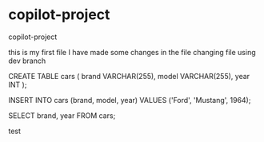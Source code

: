 # copilot-project
copilot-project


this is my first file
 I have made some changes in the file
changing file using dev branch



CREATE TABLE cars (
  brand VARCHAR(255),
  model VARCHAR(255),
  year INT
);

INSERT INTO cars (brand, model, year)
VALUES ('Ford', 'Mustang', 1964);

SELECT brand, year FROM cars;

test
